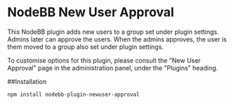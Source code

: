 # NodeBB New User Approval

This NodeBB plugin adds new users to a group set under plugin settings. Admins later can approve the users. When the admins approves, the user is them moved to a group also set under plugin settings.

To customise options for this plugin, please consult the "New User Approval" page in the administration panel, under the "Plugins" heading.

##Installation

    npm install nodebb-plugin-newuser-approval